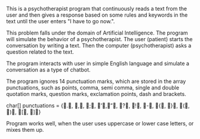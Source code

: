 This is a psychotherapist program that continuously reads a text from the user and then gives a response based on some rules and keywords in the text until the user enters "I have to go now.".

This problem falls under the domain of Artificial Intelligence. The program will simulate the behavior of a psychotherapist. The user (patient) starts the conversation by writing a text. Then the computer (psychotherapist) asks a question related to the text. 

The program  interacts with user in simple English language and simulate a conversation as a type of chatbot.

The program ignores 14 punctuation marks, which are stored in the array punctuations, such as points, comma, semi comma, single and double quotation marks, question marks, exclamation points, dash and brackets.
 
char[] punctuations = {., ,, ;, ’,”, ?, !, -, {, }, (, ), [, ]}

Program works well, when the user uses uppercase or lower case letters, or mixes them up.
